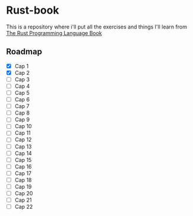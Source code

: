 # Rust-book
This is a repository where i'll put all the exercises and things I'll learn from [The Rust Programming Language Book](https://rust-book.cs.brown.edu/experiment-intro.html)

## Roadmap
- [X] Cap 1
- [X] Cap 2
- [ ] Cap 3
- [ ] Cap 4
- [ ] Cap 5
- [ ] Cap 6
- [ ] Cap 7
- [ ] Cap 8
- [ ] Cap 9
- [ ] Cap 10
- [ ] Cap 11
- [ ] Cap 12
- [ ] Cap 13
- [ ] Cap 14
- [ ] Cap 15
- [ ] Cap 16
- [ ] Cap 17
- [ ] Cap 18
- [ ] Cap 19
- [ ] Cap 20
- [ ] Cap 21
- [ ] Cap 22
